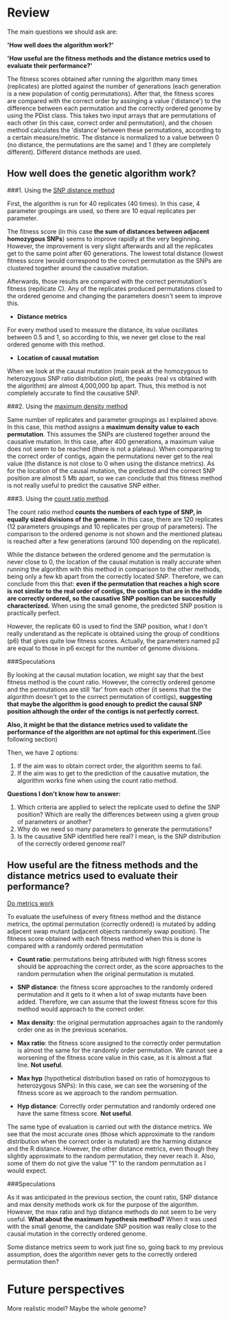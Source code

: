 Review
========
The main questions we should ask are: 

**'How well does the algorithm work?'**

**'How useful are the fitness methods and the distance metrics used to evaluate their performance?'**

The fitness scores obtained after running the algorithm many times (replicates) are plotted against the number of generations (each generation is a new population of contig permutations). After that, the fitness scores are compared with the correct order by assinging a value ('distance') to the difference between each permutation and the correctly ordered genome by using the PDist class.  This takes two input arrays that are permutations of each other (in this case, correct order and permutation), and the chosen method calculates the 'distance' between these permutations, according to a certain measure/metric. The distance is normalized to a value between 0 (no distance, the permutations are the same) and 1 (they are completely different). Different distance methods are used. 

How well does the genetic algorithm work?
--------

###1. Using the [SNP distance method](https://github.com/pilarcormo/fragmented_genome_with_snps/blob/master/Progress/Results2_snp_distance/results.Rmd)

First, the algorithm is run for 40 replicates (40 times). In this case, 
4 parameter groupings are used, so there are 10 equal replicates per parameter. 

The fitness score (in this case **the sum of distances between adjacent homozygous SNPs**) seems to improve rapidly at the very beginning. However, the improvement is very slight afterwards and all the replicates get to the same point after 60 generations. The lowest total distance (lowest fitness score )would correspond to the correct permutation as the SNPs are clustered together around the causative mutation. 

Afterwards, those results are compared with the correct permutation's fitness (repilicate C). Any of the replicates produced permutations closed to the ordered genome and changing the parameters doesn't seem to improve this.

- **Distance metrics**

For every method used to measure the distance, its value oscillates between 0.5 and 1, so according to this, we never get close to the real ordered genome with this method. 

- **Location of causal mutation**

When we look at the causal mutation (main peak at the homozygous to heterozygous SNP ratio distribution plot), 
the peaks (real vs obtained with the algorithm) are almost 4,000,000 bp apart. Thus, this method is not completely accurate to find the causative SNP. 

###2.  Using the [maximum density method](https://github.com/pilarcormo/fragmented_genome_with_snps/blob/master/Progress/Results3_max_density/results.Rmd)

Same number of replicates and parameter groupings as I explained above. In this case, this method assigns a **maximum density value to each permutation**. This assumes the SNPs are clustered together around the causative mutation. In this case, after 400 generations, a maximum value does not seem to be reached (there is not a plateau). When compararing to the correct order of contigs, again the permutations never get to the real value (the distance is not close to 0 when using the distance metrics). As for the location of the causal mutation, the predicted and the correct SNP position are almost 5 Mb apart, so we can conclude that this fitness method is not really useful to predict the causative SNP either. 


###3. Using the [count ratio method](https://github.com/pilarcormo/fragmented_genome_with_snps/blob/master/Progress/Results1_count_ratio/results.Rmd). 


The count ratio method **counts the numbers of each type of SNP, in equally sized divisions of the genome**. In this case, there are 120 replicates (12 parameters groupings and 10 replicates per group of parameters). The comparison to the ordered genome is not shown and the mentioned plateau is reached after a few generations (around 100 depending on the replicate). 

While the distance between the ordered genome and the permutation is never close to 0, the location of the causal mutation is really accurate when running the algorithm with this method in comparison to the other methods, being only a few kb apart from the correctly located SNP. Therefore, we can conclude from this that: **even if the permutation that reaches a high score is not similar to the real order of contigs, the contigs that are in the middle are correctly ordered, so the causative SNP position can be succesfully characterized.** When using the small genome, the predicted SNP position is practically perfect. 

However, the replicate 60 is used to find the SNP position, what I don't really understand as the replicate is obtained using the group of conditions (p6) that gives quite low fitness scores. Actually, the parameters named p2 are equal to those in p6 except for the number of genome divisions. 

###Speculations

By looking at the causal mutation location, we might say that the best fitness method is the count ratio. However, the correctly ordered genome and the permutations are still 'far' from each other (it seems that the the algorithm doesn't get to the correct permutation of contigs), **suggesting that maybe the algorithm is good enough to predict the causal SNP position although the order of the contigs is not perfectly correct.**

**Also, it might be that the distance metrics used to validate the performance of the algorithm are not optimal for this experiment.**(See following section) 

Then, we have 2 options: 

1. If the aim was to obtain correct order, the algorithm seems to fail. 
2. If the aim was to get to the prediction of the causative mutation, the algorithm  works fine when using the count ratio method.

**Questions I don't know how to answer:**

1. Which criteria are applied to select the replicate used to define the SNP position? Which are really the differences between using a given group of parameters or another? 
2. Why do we need so many parameters to generate the permutations? 
3. Is the causative SNP identified here real? I mean, is the SNP distribution of the correctly ordered genome real? 

How useful are the fitness methods and the distance metrics used to evaluate their performance?
-------

[Do metrics work](https://github.com/pilarcormo/fragmented_genome_with_snps/blob/master/Progress/Do_metrics_work/do_metrics_work.Rmd)

To evaluate the usefulness of every fitness method and the distance metrics,  the optimal permutation (correctly ordered) is mutated by adding adjacent swap mutant (adjacent objects randomely swap position). The fitness score obtained with each fitness method when this is done is compared with a randomly ordered permutation

- **Count ratio**: permutations being attributed with high fitness scores should be approaching the correct order, as the score approaches to the random permutation when the original permutation is mutated. 

- **SNP distance**: the fitness score approaches to the randomly ordered permutation and it gets to it when a lot of swap mutants have been added. Therefore, we can assume that the lowest fitness score for this method would approach to the correct order. 

- **Max density**: the original permutation approaches again to the randomly order one as in the previous scenarios. 

- **Max ratio**: the fitness score assigned to the correctly order permutation is almost the same for the randomly order permutation. We cannot see a worsening of the fitness score value in this case, as it is almost a flat line. **Not useful**. 

- **Max hyp** (hypothetical distribution based on ratio of homozygous to heterozygous SNPs): In this case, we can see the worsening of the fitness score as we approach to the random permuation. 

- **Hyp distance**: Correctly order permutation and randomly ordered one have the same fitness score. **Not useful**. 

The same type of evaluation is carried out with the distance metrics. We see that the most accurate ones (those which approximate to the random distribution when the correct order is mutated) are the harming distance and the R distance. However, the other distance metrics, even though they slightly approximate to the random permutation, they never reach it. Also, some of them do not give the value "1" to the random permutation as I would expect. 


###Speculations

As it was anticipated in the previous section, the count ratio, SNP distance and max density methods work ok for the purpose of the algorithm. However, the max ratio and hyp distance methods do not seem to be very useful. **What about the maximum hypothesis method?** When it was used with the small genome, the candidate SNP position was really close to the causal mutation in the correctly ordered genome. 

Some distance metrics seem to work just fine so, going back to my previous assumption, does the algorithm never gets to the correctly ordered permutation then? 

Future perspectives
========
More realistic model? Maybe the whole genome? 
